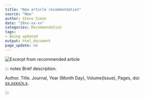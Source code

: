 ```yaml
---
title: "New article recommendation"
source: "New"
author: Steve Simon
date: "20xx-xx-xx"
categories: Recommendation
tags:
- Being updated
output: html_document
page_update: no
---
```


![](http://www.pmean.com/new-images/xx/xx-01.png "Excerpt from recommended article")

::: notes
Brief description.

Author. Title. Journal, Year (Month Day), Volume(Issue), Pages, doi: [xx.xxxx/x.x][doi1].

[doi1]:  https://doi.org/xx.xxxx/x.x
:::
